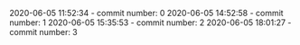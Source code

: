 2020-06-05 11:52:34 - commit number: 0
2020-06-05 14:52:58 - commit number: 1
2020-06-05 15:35:53 - commit number: 2
2020-06-05 18:01:27 - commit number: 3
